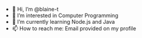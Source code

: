 - 👋 Hi, I’m @blaine-t
- 👀 I’m interested in Computer Programming
- 🌱 I’m currently learning Node.js and Java
- 📫 How to reach me: Email provided on my profile

<!---
blaine-t/blaine-t is a ✨ special ✨ repository because its `README.md` (this file) appears on your GitHub profile.
You can click the Preview link to take a look at your changes.
--->
